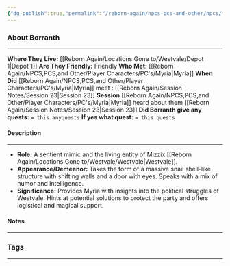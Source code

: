 ```yaml
---
{"dg-publish":true,"permalink":"/reborn-again/npcs-pcs-and-other/npcs/friendly/borranth/"}
---
```





### About Borranth
---
**Where They Live:** [[Reborn Again/Locations Gone to/Westvale/Depot 1\|Depot 1]]
**Are They Friendly:** Friendly
**Who Met:** [[Reborn Again/NPCS,PCS,and Other/Player Characters/PC's/Myria\|Myria]]
**When Did** [[Reborn Again/NPCS,PCS,and Other/Player Characters/PC's/Myria\|Myria]] meet : [[Reborn Again/Session Notes/Session 23\|Session 23]]
**Session** [[Reborn Again/NPCS,PCS,and Other/Player Characters/PC's/Myria\|Myria]] heard about them [[Reborn Again/Session Notes/Session 23\|Session 23]] 
**Did Borranth give any quests:** `= this.anyquests`
	**If yes what quest:** `= this.quests`


#### Description
---
- **Role:** A sentient mimic and the living entity of Mizzix [[Reborn Again/Locations Gone to/Westvale/Westvale\|Westvale]].
- **Appearance/Demeanor:** Takes the form of a massive snail shell-like structure with shifting walls and a door with eyes. Speaks with a mix of humor and intelligence.
- **Significance:** Provides Myria with insights into the political struggles of Westvale. Hints at potential solutions to protect the party and offers logistical and magical support.
#### Notes
---



### Tags 

---



